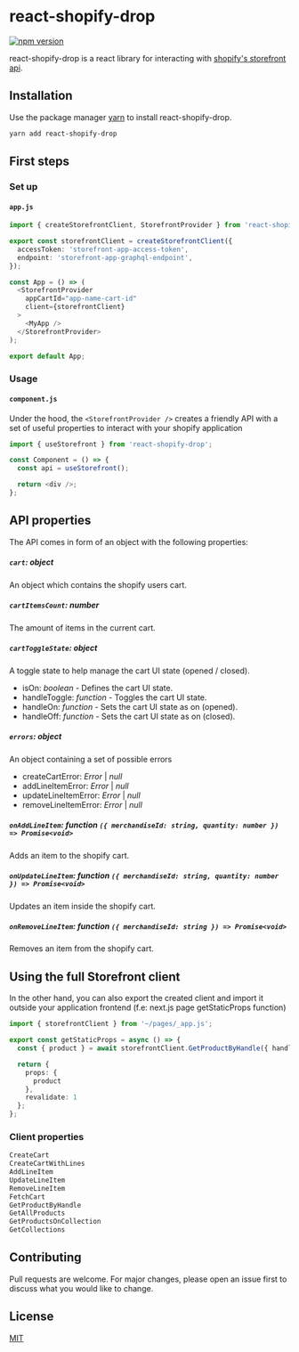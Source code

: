 # react-shopify-drop
[![npm version](https://badge.fury.io/js/react-shopify-drop.svg)](https://badge.fury.io/js/react-shopify-drop)

react-shopify-drop is a react library for interacting with [shopify's storefront api](https://shopify.dev/api/storefront#top).

## Installation

Use the package manager [yarn](https://www.npmjs.com/package/react-shopify-drop) to install react-shopify-drop.

```bash
yarn add react-shopify-drop
```

## First steps

### Set up

#### **`app.js`**

```typescript
import { createStorefrontClient, StorefrontProvider } from 'react-shopify-drop';

export const storefrontClient = createStorefrontClient({
  accessToken: 'storefront-app-access-token',
  endpoint: 'storefront-app-graphql-endpoint',
});

const App = () => (
  <StorefrontProvider
    appCartId="app-name-cart-id"
    client={storefrontClient}
  >
    <MyApp />
  </StorefrontProvider>
);

export default App;
```

### Usage

#### **`component.js`**
Under the hood, the `<StorefrontProvider />` creates a friendly API with a set of useful properties to interact with your shopify application

```typescript
import { useStorefront } from 'react-shopify-drop';

const Component = () => {
  const api = useStorefront();

  return <div />;
};
```

## API properties
The API comes in form of an object with the following properties:

##### `cart`: _object_
An object which contains the shopify users cart.

##### `cartItemsCount`: _number_
The amount of items in the current cart.

##### `cartToggleState`: _object_
A toggle state to help manage the cart UI state (opened / closed).
- isOn: _boolean_ - Defines the cart UI state.
- handleToggle: _function_ - Toggles the cart UI state. 
- handleOn: _function_ - Sets the cart UI state as on (opened). 
- handleOff: _function_ - Sets the cart UI state as on (closed). 

##### `errors`: _object_
An object containing a set of possible errors
- createCartError: _Error_ | _null_
- addLineItemError: _Error_ | _null_
- updateLineItemError: _Error_ | _null_
- removeLineItemError: _Error_ | _null_

##### `onAddLineItem`: _function_ ``({ merchandiseId: string, quantity: number }) => Promise<void>``
Adds an item to the shopify cart.

##### `onUpdateLineItem`: _function_ ``({ merchandiseId: string, quantity: number }) => Promise<void>``
Updates an item inside the shopify cart.

##### `onRemoveLineItem`: _function_ ``({ merchandiseId: string }) => Promise<void>``
Removes an item from the shopify cart.

## Using the full Storefront client
In the other hand, you can also export the created client and import it outside your application frontend (f.e: next.js page getStaticProps function)

```typescript
import { storefrontClient } from '~/pages/_app.js';

export const getStaticProps = async () => {
  const { product } = await storefrontClient.GetProductByHandle({ handle: 'my-product' });

  return {
    props: {
      product
    },
    revalidate: 1
  };
};
```
### Client properties

```typescript
CreateCart
CreateCartWithLines
AddLineItem
UpdateLineItem
RemoveLineItem
FetchCart
GetProductByHandle
GetAllProducts
GetProductsOnCollection
GetCollections
```
## Contributing
Pull requests are welcome. For major changes, please open an issue first to discuss what you would like to change.

## License
[MIT](https://choosealicense.com/licenses/mit/)